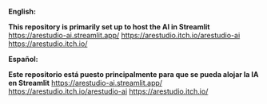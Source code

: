 **English:**

**This repository is primarily set up to host the AI in Streamlit**
https://arestudio-ai.streamlit.app/
https://arestudio.itch.io/arestudio-ai
https://arestudio.itch.io/

**Español:**

**Este repositorio está puesto principalmente para que se pueda alojar la IA en Streamlit**
https://arestudio-ai.streamlit.app/
https://arestudio.itch.io/arestudio-ai
https://arestudio.itch.io/

